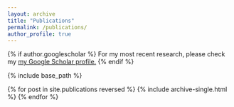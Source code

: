 ```yaml
---
layout: archive
title: "Publications"
permalink: /publications/
author_profile: true
---
```


{% if author.googlescholar %}
  For my most recent research, please check my <u><a href="{{author.googlescholar}}">my Google Scholar profile</a>.</u>
{% endif %}

{% include base_path %}

{% for post in site.publications reversed %}
  {% include archive-single.html %}
{% endfor %}
